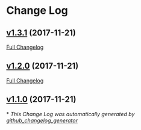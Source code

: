 # Change Log

## [v1.3.1](https://github.com/feathers-plus/cache/tree/v1.3.1) (2017-11-21)
[Full Changelog](https://github.com/feathers-plus/cache/compare/v1.2.0...v1.3.1)

## [v1.2.0](https://github.com/feathers-plus/cache/tree/v1.2.0) (2017-11-21)
[Full Changelog](https://github.com/feathers-plus/cache/compare/v1.1.0...v1.2.0)

## [v1.1.0](https://github.com/feathers-plus/cache/tree/v1.1.0) (2017-11-21)


\* *This Change Log was automatically generated by [github_changelog_generator](https://github.com/skywinder/Github-Changelog-Generator)*